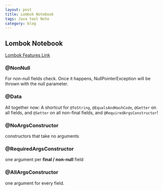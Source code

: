 ```yaml
---
layout: post
title: Lombok Notebook
tags: Java tool Note
category: blog
---
```


## Lombok Notebook

[Lombok Features Link](https://projectlombok.org/features/all)

<!--more-->

### @NonNull

For non-null fields check. Once it happens, NullPointerException will be thrown with the null parameter.

### @Data

All together now: A shortcut for `@ToString`, `@EqualsAndHashCode`, `@Getter` on all fields, and `@Setter` on all non-final fields, and `@RequiredArgsConstructor`!

### @NoArgsConstructor

constructors that take no arguments

### @RequiredArgsConstructor

one argument per **final / non-null** field

### @AllArgsConstructor

one argument for every field.